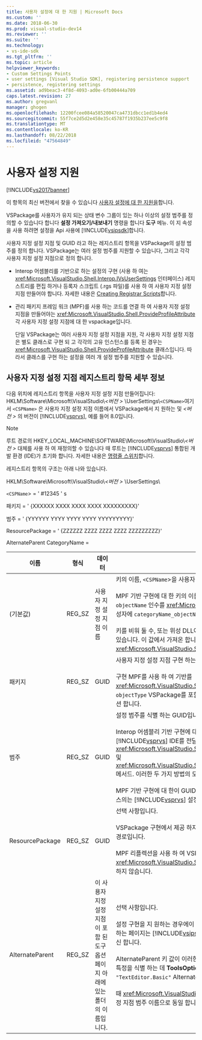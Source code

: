 ```yaml
---
title: 사용자 설정에 대 한 지원 | Microsoft Docs
ms.custom: ''
ms.date: 2018-06-30
ms.prod: visual-studio-dev14
ms.reviewer: ''
ms.suite: ''
ms.technology:
- vs-ide-sdk
ms.tgt_pltfrm: ''
ms.topic: article
helpviewer_keywords:
- Custom Settings Points
- user settings [Visual Studio SDK], registering persistence support
- persistence, registering settings
ms.assetid: ad9beac3-4f8d-4093-ad0e-6fb00444a709
caps.latest.revision: 27
ms.author: gregvanl
manager: ghogen
ms.openlocfilehash: 12200fcee084a58520047ca4731dbcc1ed1b4ed4
ms.sourcegitcommit: 55f7ce2d5d2e458e35c45787f1935b237ee5c9f8
ms.translationtype: MT
ms.contentlocale: ko-KR
ms.lasthandoff: 08/22/2018
ms.locfileid: "47564849"
---
```

# <a name="support-for-user-settings"></a>사용자 설정 지원
[!INCLUDE[vs2017banner](../../includes/vs2017banner.md)]

이 항목의 최신 버전에서 찾을 수 있습니다 [사용자 설정에 대 한 지원을](https://docs.microsoft.com/visualstudio/extensibility/internals/support-for-user-settings)합니다.  
  
VSPackage를 사용자가 유지 되는 상태 변수 그룹이 있는 하나 이상의 설정 범주를 정의할 수 있습니다 합니다 **설정 가져오기/내보내기** 명령을 합니다 **도구** 메뉴. 이 지 속성을 사용 하려면 설정을 Api 사용에 [!INCLUDE[vsipsdk](../../includes/vsipsdk-md.md)]합니다.  
  
 사용자 지정 설정 지점 및 GUID 라고 하는 레지스트리 항목을 VSPackage의 설정 범주를 정의 합니다. VSPackage는 여러 설정 범주를 지원할 수 있습니다, 그리고 각각 사용자 지정 설정 지점으로 정의 합니다.  
  
-   Interop 어셈블리를 기반으로 하는 설정의 구현 (사용 하 여는 <xref:Microsoft.VisualStudio.Shell.Interop.IVsUserSettings> 인터페이스) 레지스트리를 편집 하거나 등록자 스크립트 (.rgs 파일)를 사용 하 여 사용자 지정 설정 지점 만들어야 합니다. 자세한 내용은 [Creating Registrar Scripts](http://msdn.microsoft.com/library/cbd5024b-8061-4a71-be65-7fee90374a35)합니다.  
  
-   관리 패키지 프레임 워크 (MPF)를 사용 하는 코드를 연결 하 여 사용자 지정 설정 지점을 만들어야는 <xref:Microsoft.VisualStudio.Shell.ProvideProfileAttribute> 각 사용자 지정 설정 지점에 대 한 vspackage입니다.  
  
     단일 VSPackage는 여러 사용자 지정 설정 지점을 지원, 각 사용자 지정 설정 지점은 별도 클래스로 구현 되 고 각각의 고유 인스턴스를 등록 된 경우는 <xref:Microsoft.VisualStudio.Shell.ProvideProfileAttribute> 클래스입니다. 따라서 클래스를 구현 하는 설정을 여러 개 설정 범주를 지원할 수 있습니다.  
  
## <a name="custom-settings-point-registry-entry-details"></a>사용자 지정 설정 지점 레지스트리 항목 세부 정보  
 다음 위치에 레지스트리 항목을 사용자 지정 설정 지점 만들어집니다: HKLM\Software\Microsoft\VisualStudio\\*\<버전 >* \UserSettings\\`<CSPName>`여기서 `<CSPName>` 은 사용자 지정 설정 지점 이름에서 VSPackage에서 지 원하는 및  *\<버전 >* 의 버전이 [!INCLUDE[vsprvs](../../includes/vsprvs-md.md)], 예를 들어 8.0입니다.  
  
> [!NOTE]
>  루트 경로의 HKEY_LOCAL_MACHINE\SOFTWARE\Microsoft\VisualStudio\\*\<버전 >* 대체를 사용 하 여 재정의할 수 있습니다 때 루트는 [!INCLUDE[vsprvs](../../includes/vsprvs-md.md)] 통합된 개발 환경 (IDE)가 초기화 합니다. 자세한 내용은 [명령줄 스위치](../../extensibility/command-line-switches-visual-studio-sdk.md)합니다.  
  
 레지스트리 항목의 구조는 아래 나와 있습니다.  
  
 HKLM\Software\Microsoft\VisualStudio\\*\<버전 >* \UserSettings\  
  
 `<CSPName`> = ' #12345 ' s  
  
 패키지 = ' {XXXXXX XXXX XXXX XXXX XXXXXXXXX}'  
  
 범주 = ' {YYYYYY YYYY YYYY YYYY YYYYYYYYY}'  
  
 ResourcePackage = ' {ZZZZZZ ZZZZ ZZZZ ZZZZ ZZZZZZZZZ}'  
  
 AlternateParent CategoryName =  
  
|이름|형식|데이터|설명|  
|----------|----------|----------|-----------------|  
|(기본값)|REG_SZ|사용자 지정 설정 지점 이름|키의 이름, `<CSPName`>을 사용자 지정 설정 지점의 지역화 되지 않은 이름입니다.<br /><br /> MPF 기반 구현에 대 한 키의 이름을 결합 하 여 가져온 합니다 `categoryName` 및 `objectName` 인수를 <xref:Microsoft.VisualStudio.Shell.ProvideProfileAttribute> 생성자에 `categoryName_objectName`입니다.<br /><br /> 키를 비워 둘 수, 또는 위성 DLL에서에서 지역화 된 문자열에 대 한 참조 ID를 포함할 수 있습니다. 이 값에서 가져온 합니다 `objectNameResourceID` 인수는 <xref:Microsoft.VisualStudio.Shell.ProvideProfileAttribute> 생성자.|  
|패키지|REG_SZ|GUID|사용자 지정 설정 지점 구현 하는 VSPackage의 GUID입니다.<br /><br /> 구현 MPF를 사용 하 여 기반를 <xref:Microsoft.VisualStudio.Shell.ProvideProfileAttribute> 클래스, 생성자를 사용 `objectType` VSPackage를 포함 하는 인수 <xref:System.Type> 및이 값을 얻는 리플렉션 합니다.|  
|범주|REG_SZ|GUID|설정 범주를 식별 하는 GUID입니다.<br /><br /> Interop 어셈블리 기반 구현에 대 한이 값을 임의로 선택한 수 GUID는를 [!INCLUDE[vsprvs](../../includes/vsprvs-md.md)] IDE를 전달 합니다 <xref:Microsoft.VisualStudio.Shell.Interop.IVsUserSettings.ExportSettings%2A> 및 <xref:Microsoft.VisualStudio.Shell.Interop.IVsUserSettings.ImportSettings%2A> 메서드. 이러한 두 가지 방법의 모든 구현이 해당 GUID 인수를 확인 해야 합니다.<br /><br /> MPF 기반 구현에 대 한이 GUID에서 가져온 합니다 <xref:System.Type> 구현 하는 클래스의는 [!INCLUDE[vsprvs](../../includes/vsprvs-md.md)] 설정 메커니즘입니다.|  
|ResourcePackage|REG_SZ|GUID|선택 사항입니다.<br /><br /> VSPackage 구현에서 제공 하지 않는 경우 문자열을 지역화 하는 위성 DLL에 포함 된 경로입니다.<br /><br /> MPF 리플렉션을 사용 하 여 VSPackage를 올바른 리소스를 가져와야 하므로 <xref:Microsoft.VisualStudio.Shell.ProvideProfileAttribute> 클래스는이 인수를 설정 하지 않습니다.|  
|AlternateParent|REG_SZ|이 사용자 지정 설정 지점이 포함 된 도구 옵션 페이지 아래에 있는 폴더의 이름입니다.|선택 사항입니다.<br /><br /> 설정 구현을 지 원하는 경우에이 값을 설정 해야 **도구 옵션** 의 지 속성 메커니즘을 사용 하는 페이지는 [!INCLUDE[vsipsdk](../../includes/vsipsdk-md.md)] 상태를 저장 하도록 자동화 모델의 메커니즘을 대신 합니다.<br /><br /> AlternateParent 키 값이 이러한 경우에는 `topic` 의 섹션을 `topic.sub-topic` 문자열 특정을 식별 하는 데 **ToolsOptions** 페이지. 예를 들어 합니다 **ToolsOptions** 페이지 `"TextEditor.Basic"` AlternateParent 값 `"TextEditor"`합니다.<br /><br /> 때 <xref:Microsoft.VisualStudio.Shell.ProvideProfileAttribute> 생성 사용자 지정 설정 지점 범주 이름으로 동일 합니다.|

